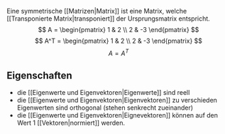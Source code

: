 Eine symmetrische [[Matrizen|Matrix]] ist eine Matrix, welche [[Transponierte Matrix|transponiert]] der Ursprungsmatrix entspricht.
$$
A = \begin{pmatrix}
1 & 2 \\
2 & -3
\end{pmatrix}
$$
$$
A^T = \begin{pmatrix}
1 & 2 \\
2 & -3
\end{pmatrix}
$$
$$
A = A^T
$$

## Eigenschaften
- die [[Eigenwerte und Eigenvektoren|Eigenwerte]] sind reell
- die [[Eigenwerte und Eigenvektoren|Eigenvektoren]] zu verschieden Eigenwerten sind orthogonal (stehen senkrecht zueinander)
- die [[Eigenwerte und Eigenvektoren|Eignevektoren]] können auf den Wert 1 [[Vektoren|normiert]] werden.
